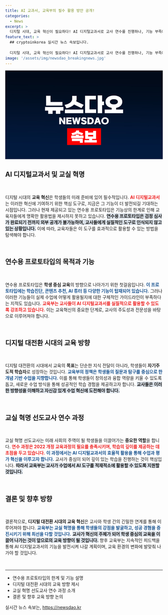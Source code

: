 ```yaml
---
title: AI 교과서, 교육부의 필수 활용 방안 공개!
categories:
  - News
excerpt: >
  디지털 시대, 교육 혁신이 필요하다! AI 디지털교과서로 교사 연수를 진행하나, 기능 부족에 대한 우려가 제기됐다. 미래 교육의 방향성을 직접 확인해보세요!
feature_text: >
  ## cryptoinkorea 실시간 뉴스 속보입니다.

  디지털 시대, 교육 혁신이 필요하다! AI 디지털교과서로 교사 연수를 진행하나, 기능 부족에 대한 우려가 제기됐다. 미래 교육의 방향성을 직접 확인해보세요!
image: '/assets/img/newsdao_breakingnews.jpg'
---
```


<p><img src="/assets/img/newsdao_breakingnews.jpg" alt="cryptoinkorea 속보" /></p>

<h2 data-ke-size="size26">AI 디지털교과서 및 교실 혁명</h2>

<p data-ke-size="size16">&nbsp;</p>

<p>디지털 시대의 <b>교육 혁신</b>은 학생들의 미래 준비에 있어 필수적입니다. <b><span style="color: #ee2323;">AI 디지털교과서</span></b>는 이러한 혁신에 기여하기 위한 핵심 도구로, 지금은 그 기능이 더 발전되길 기대하는 시점입니다. 그러나 현재 제공되고 있는 연수용 프로토타입은 기능상의 한계로 인해 교육자들에게 명확한 활용법을 제시하지 못하고 있습니다. <b><span style="background-color: #21538527;">연수용 프로토타입은 검정 심사가 완료되기 전까지 외부 공개가 불가능하여, 교사들에게 실질적인 도구로 인식되지 않고 있는 상황입니다.</span></b> 이에 따라, 교육자들은 이 도구를 효과적으로 활용할 수 있는 방법을 탐색해야 합니다. </p>

<p data-ke-size="size16">&nbsp;</p>

<h2 data-ke-size="size26">연수용 프로토타입의 목적과 기능</h2>

<p data-ke-size="size16">&nbsp;</p>

<p>연수용 프로토타입은 <b>학생 중심 교육</b>의 방향으로 나아가기 위한 첫걸음입니다. <b><span style="color: #1a5490;">이 프로토타입에는 학습진단, 콘텐츠 추천, AI 튜터 등 다양한 기능이 탑재되어 있습니다.</span></b> 그러나 이러한 기능들이 실제 수업에 어떻게 활용될지에 대한 구체적인 가이드라인이 부족하다는 지적도 있습니다. <b><span style="color: #ee2323;">교육부는 교사들이 AI 디지털교과서를 실질적으로 활용할 수 있도록 강조하고 있습니다.</span></b> 이는 교육혁신의 중요한 단계로, 교사의 주도성과 전문성을 바탕으로 이루어져야 합니다.</p>

<p data-ke-size="size16">&nbsp;</p>

<h2 data-ke-size="size26">디지털 대전환 시대의 교육 방향</h2>

<p data-ke-size="size16">&nbsp;</p>

<p>디지털 대전환의 시대에서 교육의 <b>목표</b>는 단순한 지식 전달이 아니라, 학생들이 <b>자기주도적 학습자</b>로 성장하는 것입니다. <b><span style="color: #1a5490;">교육부의 정책은 학생들의 질문과 탐구를 중심으로 한 개념 기반 수업을 지향합니다.</span></b> 이를 통해 학생들이 창의성과 융합 역량을 키울 수 있도록 돕고, 새로운 수업 방식을 통해 성공적인 학습 경험을 제공하고자 합니다. <b><span style="background-color: #21538527;">교사들은 이러한 방향성을 이해하고 자신감 있게 수업 혁신에 도전해야 합니다.</span></b> </p>

<p data-ke-size="size16">&nbsp;</p>

<h2 data-ke-size="size26">교실 혁명 선도교사 연수 과정</h2>

<p data-ke-size="size16">&nbsp;</p>

<p>교실 혁명 선도교사는 미래 사회의 주역이 될 학생들을 이끌어가는 <b>중요한 역할</b>을 합니다. <b><span style="color: #ee2323;">연수 과정은 2022 개정 교육과정의 필요를 충족시키며, 학습의 깊이를 제공하는 데 초점을 두고 있습니다.</span></b> <b><span style="color: #1a5490;">이 과정에서는 AI 디지털교과서의 효율적 활용을 통해 수업과 평가 혁신을 이루고자 합니다.</span></b> 교사가 중심이 되어 깊이 있는 학습을 진행하는 것이 핵심입니다. <b><span style="background-color: #21538527;">따라서 교육부는 교사가 수업에서 AI 도구를 적재적소에 활용할 수 있도록 지원할 것입니다.</span></b> </p>

<p data-ke-size="size16">&nbsp;</p>

<h2 data-ke-size="size26">결론 및 향후 방향</h2>

<p data-ke-size="size16">&nbsp;</p>

<p>결론적으로, <b>디지털 대전환 시대의 교육 혁신</b>은 교사와 학생 간의 긴밀한 연계를 통해 이루어져야 합니다. <b><span style="color: #1a5490;">교육부는 교실 혁명을 통해 학생들의 강점을 발굴하고, 성공 경혐을 증진시키기 위해 최선을 다할 것입니다.</span></b> <b><span style="background-color: #21538527;">교사가 혁신의 주체가 되어 학생 중심의 교육을 이끌어 나가는 것이 앞으로의 교육 방향이 될 것입니다.</span></b> 향후 교육부는 지속적인 피드백을 통해 AI 디지털교과서의 기능을 발전시켜 나갈 계획이며, 교육 환경의 변화에 발맞춰 나가야 할 것입니다.</p>

<p data-ke-size="size16">&nbsp;</p>

<hr />

<ul>
    <li>연수용 프로토타입의 한계 및 기능 설명</li>
    <li>디지털 대전환 시대의 교육 방향 제시</li>
    <li>교실 혁명 선도교사 연수 과정 소개</li>
    <li>결론 및 향후 교육 방향 논의</li>
</ul>

<p data-ke-size="size16"></p>
실시간 뉴스 속보는, <a href="https://newsdao.kr" rel="dofollow">https://newsdao.kr</a>


